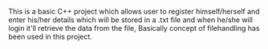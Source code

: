 This is a basic C++ project which allows user to register himself/herself and enter his/her details which will be stored in a .txt file and when he/she will login it'll retrieve the data from the file, Basically concept of filehandling has been used in this project.
